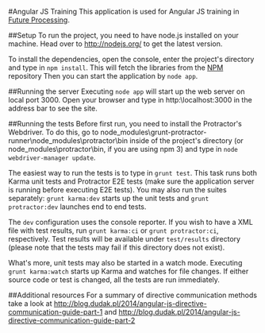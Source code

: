 #Angular JS Training
This application is used for Angular JS training in [Future Processing](http://www.future-processing.com).

##Setup
To run the project, you need to have node.js installed on your machine. Head over to http://nodejs.org/ to get the latest version.

To install the dependencies, open the console, enter the project's directory and type in `npm install`. This will fetch the libraries from the [NPM](https://www.npmjs.org/) repository Then you can start the application by `node app`.

##Running the server
Executing `node app` will start up the web server on local port 3000. Open your browser and type in http:\\localhost:3000 in the address bar to see the site.

##Running the tests
Before first run, you need to install the Protractor's Webdriver. To do this, go to node_modules\grunt-protractor-runner\node_modules\protractor\bin inside of the project's directory (or node_modules\protractor\bin, if you are using npm 3) and type in `node webdriver-manager update`.

The easiest way to run the tests is to type in `grunt test`. This task runs both Karma unit tests and Protractor E2E tests (make sure the application server is running before executing E2E tests).
You may also run the suites separately: `grunt karma:dev` starts up the unit tests and `grunt protractor:dev` launches end to end tests.

The `dev` configuration uses the console reporter. If you wish to have a XML file with test results, run `grunt karma:ci` or `grunt protractor:ci`, respectively. Test results will be available under `test/results` directory (please note that the tests may fail if this directory does not exist).

What's more, unit tests may also be started in a watch mode. Executing `grunt karma:watch` starts up Karma and watches for file changes. If either source code or test is changed, all the tests are run immediately.

##Additional resources
For a summary of directive communication methods take a look at http://blog.dudak.pl/2014/angular-js-directive-communication-guide-part-1 and http://blog.dudak.pl/2014/angular-js-directive-communication-guide-part-2